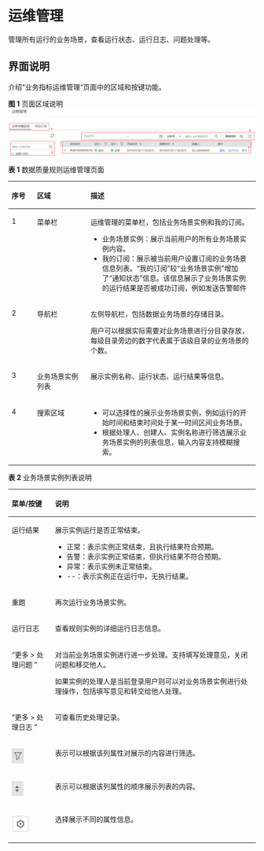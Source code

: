 # 运维管理<a name="dayu_01_0707"></a>

管理所有运行的业务场景，查看运行状态、运行日志、问题处理等。

## 界面说明<a name="zh-cn_topic_0141836093_section188311212811"></a>

介绍“业务指标运维管理“页面中的区域和按键功能。

**图 1**  页面区域说明<a name="zh-cn_topic_0141836093_fig19422189439"></a>  
![](figures/页面区域说明.jpg "页面区域说明")

**表 1**  数据质量规则运维管理页面

<a name="zh-cn_topic_0141836093_table1481314118143"></a>
<table><thead align="left"><tr id="zh-cn_topic_0141836093_row481471118149"><th class="cellrowborder" valign="top" width="10.241024102410242%" id="mcps1.2.4.1.1"><p id="zh-cn_topic_0141836093_p3814911161415"><a name="zh-cn_topic_0141836093_p3814911161415"></a><a name="zh-cn_topic_0141836093_p3814911161415"></a>序号</p>
</th>
<th class="cellrowborder" valign="top" width="21.602160216021602%" id="mcps1.2.4.1.2"><p id="zh-cn_topic_0141836093_p14814101118145"><a name="zh-cn_topic_0141836093_p14814101118145"></a><a name="zh-cn_topic_0141836093_p14814101118145"></a>区域</p>
</th>
<th class="cellrowborder" valign="top" width="68.15681568156815%" id="mcps1.2.4.1.3"><p id="zh-cn_topic_0141836093_p108148111142"><a name="zh-cn_topic_0141836093_p108148111142"></a><a name="zh-cn_topic_0141836093_p108148111142"></a>描述</p>
</th>
</tr>
</thead>
<tbody><tr id="zh-cn_topic_0141836093_row17814131118143"><td class="cellrowborder" valign="top" width="10.241024102410242%" headers="mcps1.2.4.1.1 "><p id="zh-cn_topic_0141836093_p1281431121416"><a name="zh-cn_topic_0141836093_p1281431121416"></a><a name="zh-cn_topic_0141836093_p1281431121416"></a>1</p>
</td>
<td class="cellrowborder" valign="top" width="21.602160216021602%" headers="mcps1.2.4.1.2 "><p id="zh-cn_topic_0141836093_p0814511191416"><a name="zh-cn_topic_0141836093_p0814511191416"></a><a name="zh-cn_topic_0141836093_p0814511191416"></a>菜单栏</p>
</td>
<td class="cellrowborder" valign="top" width="68.15681568156815%" headers="mcps1.2.4.1.3 "><p id="zh-cn_topic_0141836093_p78144119140"><a name="zh-cn_topic_0141836093_p78144119140"></a><a name="zh-cn_topic_0141836093_p78144119140"></a>运维管理的菜单栏，包括业务场景实例和我的订阅。</p>
<a name="zh-cn_topic_0141836093_ul1320205540"></a><a name="zh-cn_topic_0141836093_ul1320205540"></a><ul id="zh-cn_topic_0141836093_ul1320205540"><li>业务场景实例：展示当前用户的所有业务场景实例内容。</li><li>我的订阅：展示被当前用户设置订阅的业务场景信息列表。“我的订阅”较“业务场景实例”增加了“通知状态”信息。该信息展示了业务场景实例的运行结果是否被成功订阅，例如发送告警邮件</li></ul>
</td>
</tr>
<tr id="zh-cn_topic_0141836093_row3814311171417"><td class="cellrowborder" valign="top" width="10.241024102410242%" headers="mcps1.2.4.1.1 "><p id="zh-cn_topic_0141836093_p28143112140"><a name="zh-cn_topic_0141836093_p28143112140"></a><a name="zh-cn_topic_0141836093_p28143112140"></a>2</p>
</td>
<td class="cellrowborder" valign="top" width="21.602160216021602%" headers="mcps1.2.4.1.2 "><p id="zh-cn_topic_0141836093_p148141211161416"><a name="zh-cn_topic_0141836093_p148141211161416"></a><a name="zh-cn_topic_0141836093_p148141211161416"></a>导航栏</p>
</td>
<td class="cellrowborder" valign="top" width="68.15681568156815%" headers="mcps1.2.4.1.3 "><p id="zh-cn_topic_0141836093_p5814131116144"><a name="zh-cn_topic_0141836093_p5814131116144"></a><a name="zh-cn_topic_0141836093_p5814131116144"></a>左侧导航栏，包括数据业务场景的存储目录。</p>
<p id="zh-cn_topic_0141836093_p891505015526"><a name="zh-cn_topic_0141836093_p891505015526"></a><a name="zh-cn_topic_0141836093_p891505015526"></a>用户可以根据实际需要对业务场景进行分目录存放，每级目录旁边的数字代表属于该级目录的业务场景的个数。</p>
</td>
</tr>
<tr id="zh-cn_topic_0141836093_row168141111101411"><td class="cellrowborder" valign="top" width="10.241024102410242%" headers="mcps1.2.4.1.1 "><p id="zh-cn_topic_0141836093_p1881411112145"><a name="zh-cn_topic_0141836093_p1881411112145"></a><a name="zh-cn_topic_0141836093_p1881411112145"></a>3</p>
</td>
<td class="cellrowborder" valign="top" width="21.602160216021602%" headers="mcps1.2.4.1.2 "><p id="zh-cn_topic_0141836093_p78152011131420"><a name="zh-cn_topic_0141836093_p78152011131420"></a><a name="zh-cn_topic_0141836093_p78152011131420"></a>业务场景实例列表</p>
</td>
<td class="cellrowborder" valign="top" width="68.15681568156815%" headers="mcps1.2.4.1.3 "><p id="zh-cn_topic_0141836093_p1081561114149"><a name="zh-cn_topic_0141836093_p1081561114149"></a><a name="zh-cn_topic_0141836093_p1081561114149"></a>展示实例名称、运行状态、运行结果等信息。</p>
</td>
</tr>
<tr id="zh-cn_topic_0141836093_row1281531171415"><td class="cellrowborder" valign="top" width="10.241024102410242%" headers="mcps1.2.4.1.1 "><p id="zh-cn_topic_0141836093_p58151011171419"><a name="zh-cn_topic_0141836093_p58151011171419"></a><a name="zh-cn_topic_0141836093_p58151011171419"></a>4</p>
</td>
<td class="cellrowborder" valign="top" width="21.602160216021602%" headers="mcps1.2.4.1.2 "><p id="zh-cn_topic_0141836093_p781561101412"><a name="zh-cn_topic_0141836093_p781561101412"></a><a name="zh-cn_topic_0141836093_p781561101412"></a>搜索区域</p>
</td>
<td class="cellrowborder" valign="top" width="68.15681568156815%" headers="mcps1.2.4.1.3 "><a name="zh-cn_topic_0141836093_ul1140944611217"></a><a name="zh-cn_topic_0141836093_ul1140944611217"></a><ul id="zh-cn_topic_0141836093_ul1140944611217"><li>可以选择性的展示业务场景实例，例如运行的开始时间和结束时间处于某一时间区间业务场景。</li><li>根据处理人、创建人、实例名称进行筛选展示业务场景实例的列表信息，输入内容支持模糊搜索。</li></ul>
</td>
</tr>
</tbody>
</table>

**表 2**  业务场景实例列表说明

<a name="zh-cn_topic_0141836093_table23392049482"></a>
<table><thead align="left"><tr id="zh-cn_topic_0141836093_row133391849888"><th class="cellrowborder" valign="top" width="17.51%" id="mcps1.2.3.1.1"><p id="zh-cn_topic_0141836093_p43401449682"><a name="zh-cn_topic_0141836093_p43401449682"></a><a name="zh-cn_topic_0141836093_p43401449682"></a>菜单/按键</p>
</th>
<th class="cellrowborder" valign="top" width="82.49%" id="mcps1.2.3.1.2"><p id="zh-cn_topic_0141836093_p1434010498813"><a name="zh-cn_topic_0141836093_p1434010498813"></a><a name="zh-cn_topic_0141836093_p1434010498813"></a>说明</p>
</th>
</tr>
</thead>
<tbody><tr id="zh-cn_topic_0141836093_row11340349781"><td class="cellrowborder" valign="top" width="17.51%" headers="mcps1.2.3.1.1 "><p id="zh-cn_topic_0141836093_p134019491783"><a name="zh-cn_topic_0141836093_p134019491783"></a><a name="zh-cn_topic_0141836093_p134019491783"></a>运行结果</p>
</td>
<td class="cellrowborder" valign="top" width="82.49%" headers="mcps1.2.3.1.2 "><p id="zh-cn_topic_0141836093_p7466164718133"><a name="zh-cn_topic_0141836093_p7466164718133"></a><a name="zh-cn_topic_0141836093_p7466164718133"></a>展示实例运行是否正常结束。</p>
<a name="zh-cn_topic_0141836093_ul9234195321310"></a><a name="zh-cn_topic_0141836093_ul9234195321310"></a><ul id="zh-cn_topic_0141836093_ul9234195321310"><li>正常：表示实例正常结束，且执行结果符合预期。</li><li>告警：表示实例正常结束，但执行结果不符合预期。</li><li>异常：表示实例未正常结束。</li><li>--：表示实例正在运行中，无执行结果。</li></ul>
</td>
</tr>
<tr id="zh-cn_topic_0141836093_row634014499816"><td class="cellrowborder" valign="top" width="17.51%" headers="mcps1.2.3.1.1 "><p id="zh-cn_topic_0141836093_p11313111013215"><a name="zh-cn_topic_0141836093_p11313111013215"></a><a name="zh-cn_topic_0141836093_p11313111013215"></a>重跑</p>
</td>
<td class="cellrowborder" valign="top" width="82.49%" headers="mcps1.2.3.1.2 "><p id="zh-cn_topic_0141836093_p1340164912816"><a name="zh-cn_topic_0141836093_p1340164912816"></a><a name="zh-cn_topic_0141836093_p1340164912816"></a>再次运行业务场景实例。</p>
</td>
</tr>
<tr id="zh-cn_topic_0141836093_row7340349885"><td class="cellrowborder" valign="top" width="17.51%" headers="mcps1.2.3.1.1 "><p id="zh-cn_topic_0141836093_p1234016491686"><a name="zh-cn_topic_0141836093_p1234016491686"></a><a name="zh-cn_topic_0141836093_p1234016491686"></a>运行日志</p>
</td>
<td class="cellrowborder" valign="top" width="82.49%" headers="mcps1.2.3.1.2 "><p id="zh-cn_topic_0141836093_p11340144915816"><a name="zh-cn_topic_0141836093_p11340144915816"></a><a name="zh-cn_topic_0141836093_p11340144915816"></a>查看规则实例的详细运行日志信息。</p>
</td>
</tr>
<tr id="zh-cn_topic_0141836093_row7542925193617"><td class="cellrowborder" valign="top" width="17.51%" headers="mcps1.2.3.1.1 "><p id="zh-cn_topic_0141836093_p165431825193616"><a name="zh-cn_topic_0141836093_p165431825193616"></a><a name="zh-cn_topic_0141836093_p165431825193616"></a><span class="menucascade" id="zh-cn_topic_0141836093_menucascade13378130203617"><a name="zh-cn_topic_0141836093_menucascade13378130203617"></a><a name="zh-cn_topic_0141836093_menucascade13378130203617"></a>“<span class="uicontrol" id="zh-cn_topic_0141836093_uicontrol1237823017364"><a name="zh-cn_topic_0141836093_uicontrol1237823017364"></a><a name="zh-cn_topic_0141836093_uicontrol1237823017364"></a>更多</span> &gt; <span class="uicontrol" id="zh-cn_topic_0141836093_uicontrol13378193073618"><a name="zh-cn_topic_0141836093_uicontrol13378193073618"></a><a name="zh-cn_topic_0141836093_uicontrol13378193073618"></a>处理问题 </span>”</span></p>
</td>
<td class="cellrowborder" valign="top" width="82.49%" headers="mcps1.2.3.1.2 "><p id="zh-cn_topic_0141836093_p354315253369"><a name="zh-cn_topic_0141836093_p354315253369"></a><a name="zh-cn_topic_0141836093_p354315253369"></a>对当前业务场景实例进行进一步处理。支持填写处理意见，关闭问题和移交他人。</p>
<p id="zh-cn_topic_0141836093_p434074420398"><a name="zh-cn_topic_0141836093_p434074420398"></a><a name="zh-cn_topic_0141836093_p434074420398"></a>如果实例的处理人是当前登录用户则可以对业务场景实例进行处理操作，包括填写意见和转交给他人处理。</p>
</td>
</tr>
<tr id="zh-cn_topic_0141836093_row19410632113612"><td class="cellrowborder" valign="top" width="17.51%" headers="mcps1.2.3.1.1 "><p id="zh-cn_topic_0141836093_p11411133219362"><a name="zh-cn_topic_0141836093_p11411133219362"></a><a name="zh-cn_topic_0141836093_p11411133219362"></a><span class="menucascade" id="zh-cn_topic_0141836093_menucascade1868317338360"><a name="zh-cn_topic_0141836093_menucascade1868317338360"></a><a name="zh-cn_topic_0141836093_menucascade1868317338360"></a>“<span class="uicontrol" id="zh-cn_topic_0141836093_uicontrol16831833183614"><a name="zh-cn_topic_0141836093_uicontrol16831833183614"></a><a name="zh-cn_topic_0141836093_uicontrol16831833183614"></a>更多</span> &gt; <span class="uicontrol" id="zh-cn_topic_0141836093_uicontrol668323310362"><a name="zh-cn_topic_0141836093_uicontrol668323310362"></a><a name="zh-cn_topic_0141836093_uicontrol668323310362"></a>处理日志 </span>”</span></p>
</td>
<td class="cellrowborder" valign="top" width="82.49%" headers="mcps1.2.3.1.2 "><p id="zh-cn_topic_0141836093_p7411113215362"><a name="zh-cn_topic_0141836093_p7411113215362"></a><a name="zh-cn_topic_0141836093_p7411113215362"></a>可查看历史处理记录。</p>
</td>
</tr>
<tr id="zh-cn_topic_0141836093_row1534013491989"><td class="cellrowborder" valign="top" width="17.51%" headers="mcps1.2.3.1.1 "><p id="zh-cn_topic_0141836093_p1434010499817"><a name="zh-cn_topic_0141836093_p1434010499817"></a><a name="zh-cn_topic_0141836093_p1434010499817"></a><a name="zh-cn_topic_0141836093_image1481815441911"></a><a name="zh-cn_topic_0141836093_image1481815441911"></a><span><img id="zh-cn_topic_0141836093_image1481815441911" src="figures/zh-cn_image_0182579839.png"></span></p>
</td>
<td class="cellrowborder" valign="top" width="82.49%" headers="mcps1.2.3.1.2 "><p id="zh-cn_topic_0141836093_p034044918818"><a name="zh-cn_topic_0141836093_p034044918818"></a><a name="zh-cn_topic_0141836093_p034044918818"></a>表示可以根据该列属性对展示的内容进行筛选。</p>
</td>
</tr>
<tr id="zh-cn_topic_0141836093_row548219266"><td class="cellrowborder" valign="top" width="17.51%" headers="mcps1.2.3.1.1 "><p id="zh-cn_topic_0141836093_p15532182610"><a name="zh-cn_topic_0141836093_p15532182610"></a><a name="zh-cn_topic_0141836093_p15532182610"></a><a name="zh-cn_topic_0141836093_image11898932424"></a><a name="zh-cn_topic_0141836093_image11898932424"></a><span><img id="zh-cn_topic_0141836093_image11898932424" src="figures/zh-cn_image_0182579840.png"></span></p>
</td>
<td class="cellrowborder" valign="top" width="82.49%" headers="mcps1.2.3.1.2 "><p id="zh-cn_topic_0141836093_p1551320261"><a name="zh-cn_topic_0141836093_p1551320261"></a><a name="zh-cn_topic_0141836093_p1551320261"></a>表示可以根据该列属性的顺序展示列表的内容。</p>
</td>
</tr>
<tr id="zh-cn_topic_0141836093_row1062982412278"><td class="cellrowborder" valign="top" width="17.51%" headers="mcps1.2.3.1.1 "><p id="zh-cn_topic_0141836093_p9629182412711"><a name="zh-cn_topic_0141836093_p9629182412711"></a><a name="zh-cn_topic_0141836093_p9629182412711"></a><a name="zh-cn_topic_0141836093_image15773100114914"></a><a name="zh-cn_topic_0141836093_image15773100114914"></a><span><img id="zh-cn_topic_0141836093_image15773100114914" src="figures/筛选属性.jpg"></span></p>
</td>
<td class="cellrowborder" valign="top" width="82.49%" headers="mcps1.2.3.1.2 "><p id="zh-cn_topic_0141836093_p1629182452716"><a name="zh-cn_topic_0141836093_p1629182452716"></a><a name="zh-cn_topic_0141836093_p1629182452716"></a>选择展示不同的属性信息。</p>
</td>
</tr>
</tbody>
</table>


